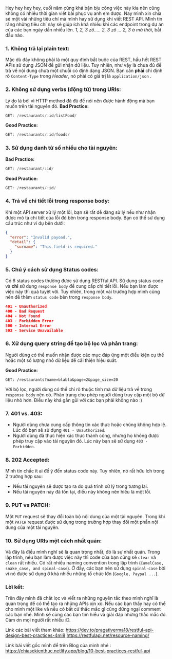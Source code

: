Hey hey hey hey, cuối năm cũng khá bận bịu công việc này kia nên cũng không có nhiều thời gian viết bài phục vụ anh em được. Nay mình xin chia sẻ một vài những tiêu chí mà mình hay sử dụng khi viết REST API. Mình tin rằng những tiêu chí này sẽ giúp ích khá nhiều khi các endpoint trong dự án của các bạn ngày dần nhiều lên. *1, 2, 3 zô..... 2, 3 zô ... 2, 3 à mà thôi*, bắt đầu nào.
### 1. Không trả lại plain text:
Mặc dù đây không phải là một quy định bắt buộc của REST, hầu hết REST APIs sử dụng JSON để gửi nhận dữ liệu. Tuy nhiên, như vậy là chưa đủ để trả về nội dung chưa một chuỗi có định dạng JSON. Bạn cần **phải** chỉ định rõ `Content-Type` trong *Header*, nó phải có giá trị là `application/json` .
### 2. Không sử dụng verbs (động từ) trong URIs:
Lý do là bởi vì HTTP method đã đủ để nói nên được hành động mà bạn muốn trên tài nguyên đó.
**Bad Practice:**
```go
GET: /restaurants/:id/listFood/
```
**Good Practice:**
```go
GET: /restaurants/:id/foods/
```
### 3. Sử dụng danh từ số nhiều cho tài nguyên:
**Bad Practice:**
```go
GET: /restaurant/:id/
```
**Good Practice:**
```go
GET: /restaurants/:id/
```
### 4. Trả về chi tiết lỗi trong response body:
Khi một API server xử lý một lỗi, bạn sẽ rất dễ dàng sử lý nếu như nhận được mô tả chi tiết của lỗi đó bên trong response body. Bạn có thể sử dụng cấu trúc như ví dụ bên dưới:
```json
{
  "error": "Invalid payoad.",
  "detail": {
    "surname": "This field is required."
  }
}
```
### 5. Chú ý cách sử dụng Status codes:
Có 6 status codes thường được sử dụng RESTful API. Sử dụng status code và **chỉ** sử dụng `response body` để cung cấp chi tiết lỗi. Nếu bạn làm được việc này thì quá tuyệt vời. Tuy nhiên, trong một vài trường hợp mình cũng nên để thêm `status code` bên trong `response body`.
```json
401 - Unauthorized
400 - Bad Request
404 - Not Found
403 - Forbidden Error
500 - Internal Error
503 - Service Unavailable
```
### 6. Xử dụng query string để tạo bộ lọc và phân trang:
Người dùng có thể muốn nhận được các mục đáp ứng một điều kiện cụ thể hoặc một số lượng nhỏ dữ liệu để cải thiện hiệu suất.

**Good Practice:**
```
GET: /restaurants?name=blabla&page=2&page_size=20
```
Với bộ lọc, người dùng có thể chỉ rõ thuộc tính mà dữ liệu trả về trong `response body` nên có.
Phân trang cho phép người dùng truy cập một bộ dữ liệu nhỏ hơn. Điều này khá gần gũi với các bạn phải không nào :)
### 7. 401 vs. 403:
* Người dùng chưa cung cấp thông tin xác thực hoặc chúng không hợp lệ. Lúc đó bạn sẽ sử dụng `401 - Unauthorized`.
* Người dùng đã thực hiện xác thực thành công, nhưng họ không được phép truy cập vào tài nguyên đó. Lúc này bạn sẽ sử dụng `403 - Forbidden`.

### 8. 202 Accepted:
Mình tin chắc ít ai để ý đến status code này. Tuy nhiên, nó rất hữu ích trong 2 trường hợp sau:
* Nếu tài nguyên sẽ được tạo ra do quá trình xử lý trong tương lai.
* Nếu tài nguyên này đã tồn tại, điều này không nên hiểu là một lỗi.
### 9. PUT vs PATCH:
Một `PUT` request sẽ thay đổi toàn bộ nội dung của một tài nguyên. Trong khi một `PATCH` request được sử dụng trong trường hợp thay đổi một phần nội dung của một tài nguyên.
### 10. Sử dụng URIs một cách nhất quán:
Và đây là điều mình nghĩ sẽ là quan trọng nhất, đó là sự nhất quán. Trong lập trình, nếu bạn làm được việc này thì code của bạn cũng sẽ `clear` và `clean` rất nhiều. Có rất nhiều naming convention trong lập trình (`CamelCase, snake_case, and spinal-case`). Ở đây, các bạn nên sử dụng `spinal-case`  bởi vì nó được sử dụng ở khá nhiều những tổ chức lớn (`Google, Paypal ...`).

### Lời kết:
Trên đây mình đã chắt lọc và viết ra những nguyên tắc theo mình nghĩ là quan trọng để có thể tạo ra những APIs xịn xò. Nếu các bạn thấy hay có thể cho mình một like và nếu có bất cứ thắc mắc gì cũng đừng ngại comment các bạn nhé. Mình sẽ cùng các bạn tìm hiểu và giải đáp những thắc mắc đó. Cảm ơn mọi người rất nhiều :D.

Link các bài viết tham khảo:  https://dev.to/pragativerma18/restful-api-design-best-practices-4mi8 
https://restfulapi.net/resource-naming/

Link bài viết gốc mình để trên Blog của mình nhé : https://chiasekienthuc.netlify.app/blog/10-best-practices-restful-api